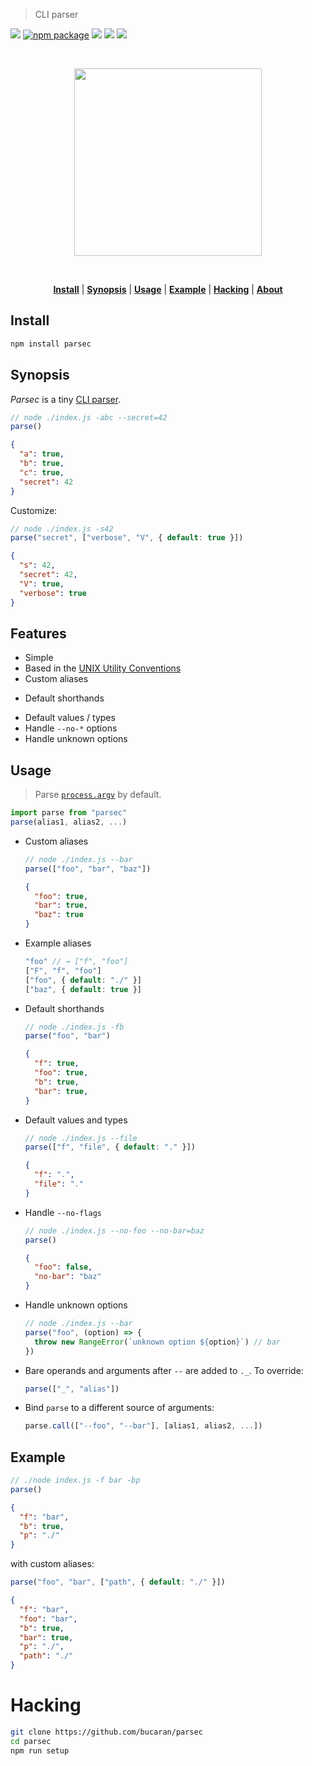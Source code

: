 > CLI parser

[![][parsec-badge]][parsec]
[![npm package][npm-ver-link]][parsec]
[![][dl-badge]][npm-pkg-link]
[![][travis-logo]][travis]
![][mit-badge]

<a name="parsec"></a>

<br>
<p align="center">
<a href="https://github.com/bucaran/parsec/blob/master/README.md">
<img width="300px" src="https://cloud.githubusercontent.com/assets/8317250/11601058/09c3220c-9b14-11e5-82ac-1fc6d5e8538a.png">
</a>
</p>
<br>

<p align="center">
<b><a href="#install">Install</a></b>
|
<b><a href="#synopsis">Synopsis</a></b>
|
<b><a href="#usage">Usage</a></b>
|
<b><a href="#example">Example</a></b>
|
<b><a href="#hacking">Hacking</a></b>
|
<b><a href="#about">About</a></b>
</p>


## Install

```sh
npm install parsec
```

## Synopsis

_Parsec_ is a tiny [CLI parser](https://en.wikipedia.org/wiki/Command-line_interface#Arguments).

```js
// node ./index.js -abc --secret=42
parse()
```
```json
{
  "a": true,
  "b": true,
  "c": true,
  "secret": 42
}
```

Customize:

```js
// node ./index.js -s42
parse("secret", ["verbose", "V", { default: true }])
```
```json
{
  "s": 42,
  "secret": 42,
  "V": true,
  "verbose": true
}
```

## Features

+ Simple
+ Based in the [UNIX Utility Conventions](http://pubs.opengroup.org/onlinepubs/7908799/xbd/utilconv.html)
+ Custom aliases
* Default shorthands
+ Default values / types
+ Handle `--no-*` options
+ Handle unknown options

## Usage

> Parse [`process.argv`](https://nodejs.org/docs/latest/api/process.html#process_process_argv) by default.

```js
import parse from "parsec"
parse(alias1, alias2, ...)
```


+ Custom aliases

  ```js
  // node ./index.js --bar
  parse(["foo", "bar", "baz"])
  ```

  ```json
  {
    "foo": true,
    "bar": true,
    "baz": true
  }
  ```

+ Example aliases

  ```js
  "foo" // → ["f", "foo"]
  ["F", "f", "foo"]
  ["foo", { default: "./" }]
  ["baz", { default: true }]
  ```

+ Default shorthands

  ```js
  // node ./index.js -fb
  parse("foo", "bar")
  ```
  ```json
  {
    "f": true,
    "foo": true,
    "b": true,
    "bar": true,
  }
  ```

+ Default values and types

  ```js
  // node ./index.js --file
  parse(["f", "file", { default: "." }])
  ```
  ```json
  {
    "f": ".",
    "file": "."
  }
  ```

+ Handle `--no-flags`

  ```js
  // node ./index.js --no-foo --no-bar=baz
  parse()
  ```
  ```json
  {
    "foo": false,
    "no-bar": "baz"
  }
  ```

+ Handle unknown options

  ```js
  // node ./index.js --bar
  parse("foo", (option) => {
    throw new RangeError(`unknown option ${option}`) // bar
  })
  ```

+ Bare operands and arguments after `--` are added to `._`. To override:

  ```js
  parse(["_", "alias"])
  ```

+ Bind `parse` to a different source of arguments:

  ```js
  parse.call(["--foo", "--bar"], [alias1, alias2, ...])
  ```

## Example

```js
// ./node index.js -f bar -bp
parse()
```
```json
{
  "f": "bar",
  "b": true,
  "p": "./"
}
```

with custom aliases:

```js
parse("foo", "bar", ["path", { default: "./" }])
```

```json
{
  "f": "bar",
  "foo": "bar",
  "b": true,
  "bar": true,
  "p": "./",
  "path": "./"
}
 ```

# Hacking

```sh
git clone https://github.com/bucaran/parsec
cd parsec
npm run setup
```


[license]: http://opensource.org/licenses/MIT
[author]: http://about.bucaran.me
[parsec]: https://www.github.com/bucaran/parsec
[parsec-badge]: https://img.shields.io/badge/parsec-JS-33CCFF.svg?style=flat-square
[mit-badge]: https://img.shields.io/badge/license-MIT-444444.svg?style=flat-square
[npm-pkg-link]: https://www.npmjs.org/package/parsec
[npm-ver-link]: https://img.shields.io/npm/v/parsec.svg?style=flat-square
[dl-badge]: http://img.shields.io/npm/dm/parsec.svg?style=flat-square
[travis-logo]: http://img.shields.io/travis/bucaran/parsec.svg?style=flat-square
[travis]: https://travis-ci.org/bucaran/parsec
[contributors]: https://github.com/bucaran/parsec/graphs/contributors
